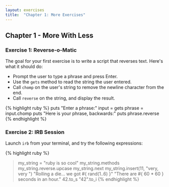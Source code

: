 ```yaml
---
layout: exercises
title:  "Chapter 1: More Exercises"
---
```


## Chapter 1 - More With Less

### Exercise 1: Reverse-o-Matic

The goal for your first exercise is to write a script that reverses text. Here's what it should do:

* Prompt the user to type a phrase and press Enter.
* Use the `gets` method to read the string the user entered.
* Call `chomp` on the user's string to remove the newline character from the end.
* Call `reverse` on the string, and display the result.

{% highlight ruby %}
puts "Enter a phrase:"
input = gets
phrase = input.chomp
puts "Here is your phrase, backwards:"
puts phrase.reverse
{% endhighlight %}

### Exercise 2: IRB Session

Launch `irb` from your terminal, and try the following expressions:

{% highlight ruby %}
> my_string = "ruby is so cool"
> my_string.methods
> my_string.reverse.upcase
> my_string.next
> my_string.insert(11, "very, very ")
> "Rolling a die... we got #{ rand(1..6) }"
> "There are #{ 60 * 60 } seconds in an hour."
> 42.to_s
> "42".to_i
{% endhighlight %}
